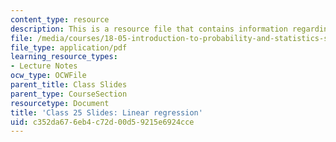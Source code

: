 ```yaml
---
content_type: resource
description: This is a resource file that contains information regarding class 25.
file: /media/courses/18-05-introduction-to-probability-and-statistics-spring-2014/c352da676eb4c72d00d59215e6924cce_MIT18_05S14_class25-slds-a.pdf
file_type: application/pdf
learning_resource_types:
- Lecture Notes
ocw_type: OCWFile
parent_title: Class Slides
parent_type: CourseSection
resourcetype: Document
title: 'Class 25 Slides: Linear regression'
uid: c352da67-6eb4-c72d-00d5-9215e6924cce
---
```

